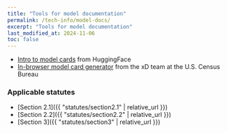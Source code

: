 ```yaml
---
title: "Tools for model documentation"
permalink: /tech-info/model-docs/
excerpt: "Tools for model documentation"
last_modified_at: 2024-11-06
toc: false
---
```


* [Intro to model cards](https://huggingface.co/docs/hub/en/model-cards) from HuggingFace
* [In-browser model card generator](https://bias.xd.gov/resources/model-card-generator/) from the xD team at the U.S. Census Bureau

### Applicable statutes

* [Section 2.1]({{ "statutes/section2.1" | relative_url }})
* [Section 2.2]({{ "statutes/section2.2" | relative_url }})
* [Section 3]({{ "statutes/section3" | relative_url }})